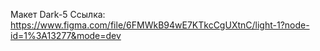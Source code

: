 Макет Dark-5
Ссылка:
https://www.figma.com/file/6FMWkB94wE7KTkcCgUXtnC/light-1?node-id=1%3A13277&mode=dev
